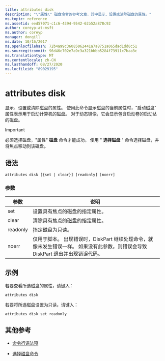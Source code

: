 ```yaml
---
title: attributes disk
description: "\"属性\" 磁盘命令的参考文章，其中显示、设置或清除磁盘的属性。"
ms.topic: reference
ms.assetid: eed57071-c1c6-4394-9542-62b52a878c92
author: coreyp-at-msft
ms.author: coreyp
manager: dongill
ms.date: 10/16/2017
ms.openlocfilehash: 72b4a99c36085062441a7a8751a065dad1dd0c51
ms.sourcegitcommit: 96d46c702e7a9c3a321bbbb5284f73911c7baa3c
ms.translationtype: MT
ms.contentlocale: zh-CN
ms.lasthandoff: 08/27/2020
ms.locfileid: "89029195"
---
```

# <a name="attributes-disk"></a>attributes disk

显示、设置或清除磁盘的属性。 使用此命令显示磁盘的当前属性时，"启动磁盘" 属性表示用于启动计算机的磁盘。 对于动态镜像，它会显示包含启动卷的启动丛的磁盘。

> [!IMPORTANT]
> 必须选择磁盘，"属性" **磁盘** 命令才能成功。 使用 " **选择磁盘** " 命令选择磁盘，并将焦点移动到该磁盘。

## <a name="syntax"></a>语法

```
attributes disk [{set | clear}] [readonly] [noerr]
```

### <a name="parameters"></a>参数

| 参数 | 说明 |
| --------- | ----------- |
| set | 设置具有焦点的磁盘的指定属性。 |
| clear | 清除具有焦点的磁盘的指定属性。 |
| readonly | 指定磁盘为只读。 |
| noerr | 仅用于脚本。 出现错误时，DiskPart 继续处理命令，就像未发生错误一样。 如果没有此参数，则错误会导致 DiskPart 退出并出现错误代码。 |

## <a name="examples"></a>示例

若要查看所选磁盘的属性，请键入：

```
attributes disk
```

若要将所选磁盘设置为只读，请键入：

```
attributes disk set readonly
```

## <a name="additional-references"></a>其他参考

- [命令行语法项](command-line-syntax-key.md)

- [选择磁盘命令](select-disk.md)
